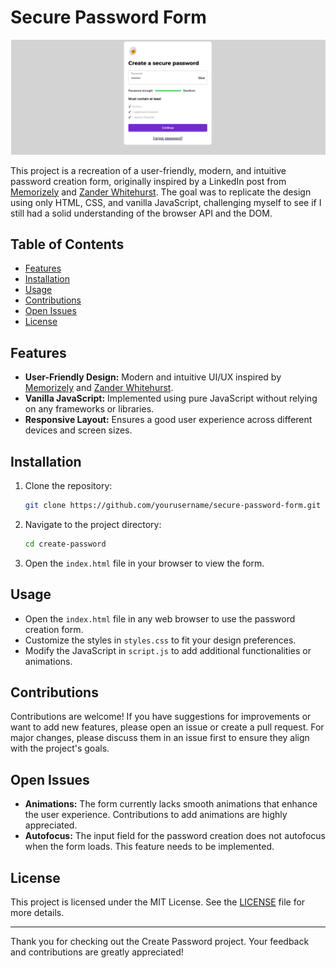 # Secure Password Form

![Create Password Form](./form-image.png)

This project is a recreation of a user-friendly, modern, and intuitive password creation form, originally inspired by a LinkedIn post from [Memorizely](https://www.linkedin.com/school/memorisely/) and [Zander Whitehurst](https://www.linkedin.com/in/zanderwhitehurst/). The goal was to replicate the design using only HTML, CSS, and vanilla JavaScript, challenging myself to see if I still had a solid understanding of the browser API and the DOM.

## Table of Contents
- [Features](#features)
- [Installation](#installation)
- [Usage](#usage)
- [Contributions](#contributions)
- [Open Issues](#open-issues)
- [License](#license)

## Features
- **User-Friendly Design:** Modern and intuitive UI/UX inspired by [Memorizely](https://www.linkedin.com/school/memorisely/) and [Zander Whitehurst](https://www.linkedin.com/in/zanderwhitehurst/).
- **Vanilla JavaScript:** Implemented using pure JavaScript without relying on any frameworks or libraries.
- **Responsive Layout:** Ensures a good user experience across different devices and screen sizes.

## Installation
1. Clone the repository:
   ```bash
   git clone https://github.com/yourusername/secure-password-form.git
   ```
2. Navigate to the project directory:
   ```bash
   cd create-password
   ```
3. Open the `index.html` file in your browser to view the form.

## Usage
- Open the `index.html` file in any web browser to use the password creation form.
- Customize the styles in `styles.css` to fit your design preferences.
- Modify the JavaScript in `script.js` to add additional functionalities or animations.

## Contributions
Contributions are welcome! If you have suggestions for improvements or want to add new features, please open an issue or create a pull request. For major changes, please discuss them in an issue first to ensure they align with the project's goals.

## Open Issues
- **Animations:** The form currently lacks smooth animations that enhance the user experience. Contributions to add animations are highly appreciated.
- **Autofocus:** The input field for the password creation does not autofocus when the form loads. This feature needs to be implemented.

## License
This project is licensed under the MIT License. See the [LICENSE](LICENSE) file for more details.

---

Thank you for checking out the Create Password project. Your feedback and contributions are greatly appreciated!


